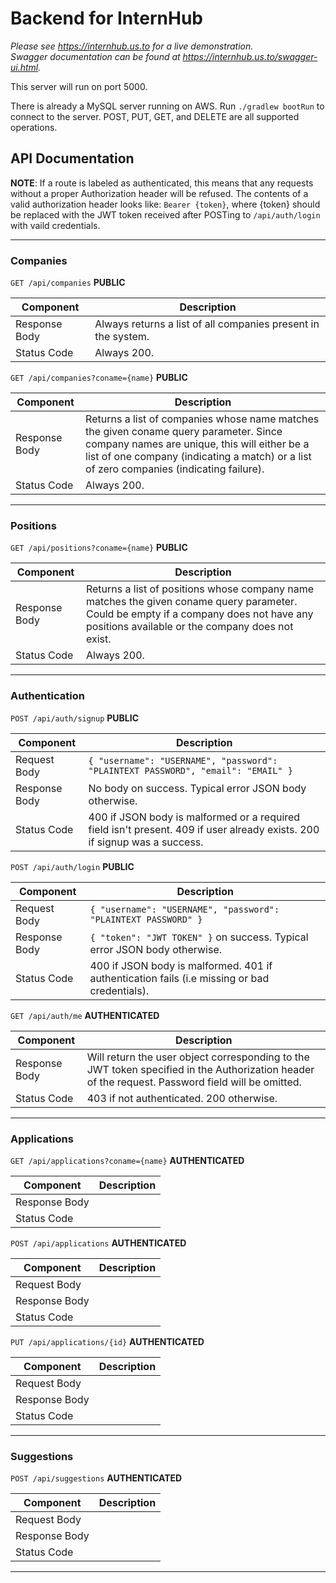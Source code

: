 # Backend for InternHub

_Please see https://internhub.us.to for a live demonstration._
<br/>
_Swagger documentation can be found at https://internhub.us.to/swagger-ui.html._

This server will run on port 5000.

There is already a MySQL server running on AWS.
Run `./gradlew bootRun` to connect to the server.
POST, PUT, GET, and DELETE are all supported operations.

## API Documentation 

**NOTE**: If a route is labeled as authenticated, this means that any requests without a proper Authorization header will be refused. The contents of a valid authorization header looks like: `Bearer {token}`, where {token} should be replaced with the JWT token received after POSTing to `/api/auth/login` with vaild credentials.

-------------------------------------------------------------

### Companies

`GET /api/companies` **PUBLIC**

| Component | Description |
| ------------- | ------------- |
| Response Body | Always returns a list of all companies present in the system.  |
| Status Code | Always 200. |

`GET /api/companies?coname={name}` **PUBLIC**

| Component | Description |
| ------------- | ------------- |
| Response Body | Returns a list of companies whose name matches the given coname query parameter. Since company names are unique, this will either be a list of one company (indicating a match) or a list of zero companies (indicating failure). |
| Status Code | Always 200. |

-------------------------------------------------------------

### Positions

`GET /api/positions?coname={name}` **PUBLIC**

| Component | Description |
| ------------- | ------------- |
| Response Body | Returns a list of positions whose company name matches the given coname query parameter. Could be empty if a company does not have any positions available or the company does not exist. | 
| Status Code | Always 200. |

-------------------------------------------------------------

### Authentication

`POST /api/auth/signup` **PUBLIC**

| Component | Description |
| ------------- | ------------- |
| Request Body | `{ "username": "USERNAME", "password": "PLAINTEXT PASSWORD", "email": "EMAIL" }` | 
| Response Body | No body on success. Typical error JSON body otherwise. | 
| Status Code | 400 if JSON body is malformed or a required field isn't present. 409 if user already exists. 200 if signup was a success. |

`POST /api/auth/login` **PUBLIC**

| Component | Description |
| ------------- | ------------- |
| Request Body | `{ "username": "USERNAME", "password": "PLAINTEXT PASSWORD" }` | 
| Response Body | `{ "token": "JWT TOKEN" }` on success. Typical error JSON body otherwise. | 
| Status Code | 400 if JSON body is malformed. 401 if authentication fails (i.e missing or bad credentials). | 

`GET /api/auth/me` **AUTHENTICATED**

| Component | Description |
| ------------- | ------------- |
| Response Body | Will return the user object corresponding to the JWT token specified in the Authorization header of the request. Password field will be omitted. | 
| Status Code | 403 if not authenticated. 200 otherwise. | 

-------------------------------------------------------------

### Applications

`GET /api/applications?coname={name}` **AUTHENTICATED**

| Component | Description |
| ------------- | ------------- |
| Response Body | | 
| Status Code | | 

`POST /api/applications` **AUTHENTICATED**

| Component | Description |
| ------------- | ------------- |
| Request Body | |
| Response Body | | 
| Status Code | | 

`PUT /api/applications/{id}` **AUTHENTICATED**

| Component | Description |
| ------------- | ------------- |
| Request Body | |
| Response Body | | 
| Status Code | | 

-------------------------------------------------------------

### Suggestions

`POST /api/suggestions` **AUTHENTICATED**

| Component | Description |
| ------------- | ------------- |
| Request Body | |
| Response Body | | 
| Status Code | | 

-------------------------------------------------------------
